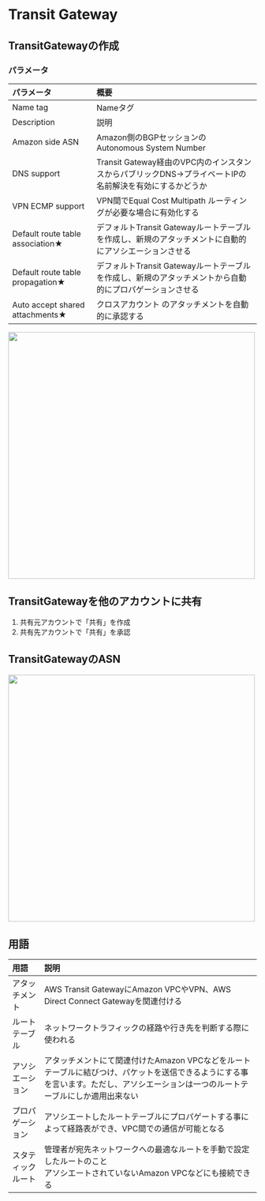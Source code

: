 # Transit Gateway


## TransitGatewayの作成
### パラメータ
| パラメータ | 概要 |
| :- | :- |
| Name tag | 	Nameタグ |
| Description | 	説明 |
| Amazon side ASN | 	Amazon側のBGPセッションのAutonomous System Number |
| DNS support | 	Transit Gateway経由のVPC内のインスタンスからパブリックDNS→プライベートIPの名前解決を有効にするかどうか |
| VPN ECMP support | 	VPN間でEqual Cost Multipath ルーティングが必要な場合に有効化する |
| Default route table association★ | 	デフォルトTransit Gatewayルートテーブルを作成し、新規のアタッチメントに自動的にアソシエーションさせる |
| Default route table propagation★ | 	デフォルトTransit Gatewayルートテーブルを作成し、新規のアタッチメントから自動的にプロパゲーションさせる |
| Auto accept shared attachments★ | 	クロスアカウント のアタッチメントを自動的に承認する |

<img src=https://user-images.githubusercontent.com/45380191/147326495-0f17acea-ac24-472b-b9cc-aee208046c8d.png width=500>





## TransitGatewayを他のアカウントに共有
1. 共有元アカウントで「共有」を作成
1. 共有先アカウントで「共有」を承認


## TransitGatewayのASN
<img src=https://user-images.githubusercontent.com/45380191/147325673-4c3cd0d1-3df0-425c-83ac-d182bb3e32f4.png width=500>


## 用語
| 用語 | 説明 |
| :- | :- |
| アタッチメント | AWS Transit GatewayにAmazon VPCやVPN、AWS Direct Connect Gatewayを関連付ける |
| ルートテーブル | ネットワークトラフィックの経路や行き先を判断する際に使われる |
| アソシエーション | アタッチメントにて関連付けたAmazon VPCなどをルートテーブルに結びつけ、パケットを送信できるようにする事を言います。ただし、アソシエーションは一つのルートテーブルにしか適用出来ない |
| プロパゲーション | アソシエートしたルートテーブルにプロパゲートする事によって経路表ができ、VPC間での通信が可能となる |
| スタティックルート | 管理者が宛先ネットワークへの最適なルートを手動で設定したルートのこと<br>アソシエートされていないAmazon VPCなどにも接続できる |

